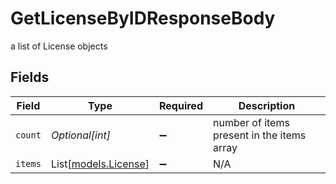 # GetLicenseByIDResponseBody

a list of License objects


## Fields

| Field                                        | Type                                         | Required                                     | Description                                  |
| -------------------------------------------- | -------------------------------------------- | -------------------------------------------- | -------------------------------------------- |
| `count`                                      | *Optional[int]*                              | :heavy_minus_sign:                           | number of items present in the items array   |
| `items`                                      | List[[models.License](../models/license.md)] | :heavy_minus_sign:                           | N/A                                          |